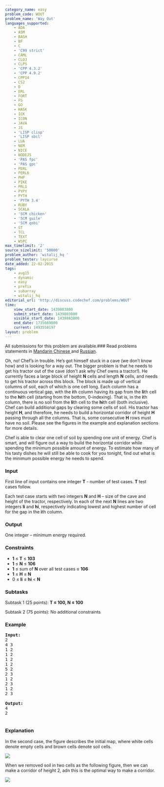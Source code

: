 ```yaml
---
category_name: easy
problem_code: WOUT
problem_name: 'Way Out'
languages_supported:
    - ADA
    - ASM
    - BASH
    - BF
    - C
    - 'C99 strict'
    - CAML
    - CLOJ
    - CLPS
    - 'CPP 4.3.2'
    - 'CPP 4.9.2'
    - CPP14
    - CS2
    - D
    - ERL
    - FORT
    - FS
    - GO
    - HASK
    - ICK
    - ICON
    - JAVA
    - JS
    - 'LISP clisp'
    - 'LISP sbcl'
    - LUA
    - NEM
    - NICE
    - NODEJS
    - 'PAS fpc'
    - 'PAS gpc'
    - PERL
    - PERL6
    - PHP
    - PIKE
    - PRLG
    - PYPY
    - PYTH
    - 'PYTH 3.4'
    - RUBY
    - SCALA
    - 'SCM chicken'
    - 'SCM guile'
    - 'SCM qobi'
    - ST
    - TCL
    - TEXT
    - WSPC
max_timelimit: '2'
source_sizelimit: '50000'
problem_author: 'witalij_hq '
problem_tester: laycurse
date_added: 22-02-2015
tags:
    - aug15
    - dynamic
    - easy
    - prefix
    - subarray
    - witalij_hq
editorial_url: 'http://discuss.codechef.com/problems/WOUT'
time:
    view_start_date: 1439803800
    submit_start_date: 1439803800
    visible_start_date: 1439803800
    end_date: 1735669800
    current: 1493558197
layout: problem
---
```

All submissions for this problem are available.###  Read problems statements in [Mandarin Chinese ](http://www.codechef.com/download/translated/AUG15/mandarin/WOUT.pdf) and [Russian](http://www.codechef.com/download/translated/AUG15/russian/WOUT.pdf).

Oh, no! Chef’s in trouble. He’s got himself stuck in a cave (we don’t know how) and is looking for a way out. The bigger problem is that he needs to get his tractor out of the cave (don't ask why Chef owns a tractor!). He currently faces a large block of height **N** cells and length **N** cells, and needs to get his tractor across this block. The block is made up of vertical columns of soil, each of which is one cell long. Each column has a continuous vertical gap, with the **i**th column having its gap from the **li**th cell to the **hi**th cell (starting from the bottom, 0-indexing). That is, in the **i**th column, there is no soil from the **li**th cell to the **hi**th cell (both inclusive). Chef can build additional gaps by clearing some cells of soil. His tractor has height **H**, and therefore, he needs to build a horizontal corridor of height **H** passing through all the columns. That is, some consecutive **H** rows must have no soil. Please see the figures in the example and explanation sections for more details.

Chef is able to clear one cell of soil by spending one unit of energy. Chef is smart, and will figure out a way to build the horizontal corridor while spending the minimum possible amount of energy. To estimate how many of his tasty dishes he will still be able to cook for you tonight, find out what is the minimum possible energy he needs to spend.

### Input

First line of input contains one integer **T** - number of test cases. **T** test cases follow.

Each test case starts with two integers **N** and **H** – size of the cave and height of the tractor, respectively. In each of the next **N** lines are two integers **li** and **hi**, respectively indicating lowest and highest number of cell for the gap in the **i**th column.

### Output

One integer – minimum energy required.

### Constraints

- **1** ≤ **T** ≤ **103**
- **1** ≤ **N** ≤ **106**
- **1** ≤ sum of **N** over all test cases ≤ **106**
- **1** ≤ **H** ≤ **N**
- 0 ≤ **li** ≤ **hi** < **N**

### Subtasks

Subtask 1 (25 points): **T ≤ 100, N ≤ 100**

Subtask 2 (75 points): No additional constraints

### Example

<pre><b>Input:</b>
2
4 3
1 2
1 2
1 2
1 2
5 2
2 3
1 2
2 3
1 2
2 3

<b>Output:</b>
4
2

</pre>
### Explanation

In the second case, the figure describes the initial map, where white cells denote empty cells and brown cells denote soil cells.

![](http://www.codechef.com/download/AUG15/bef.png)

When we removed soil in two cells as the following figure, then we can make a corridor of height 2, adn this is the optimal way to make a corridor.

![](http://www.codechef.com/download/AUG15/aft.png)
